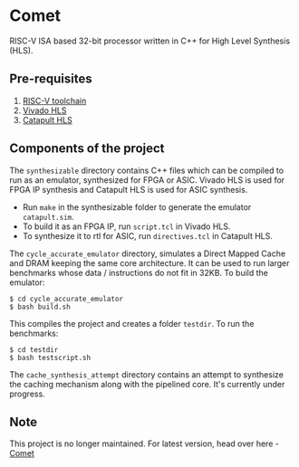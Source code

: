 # Comet
RISC-V ISA based 32-bit processor written in C++ for High Level Synthesis (HLS).

## Pre-requisites
1. [RISC-V toolchain](https://github.com/freechipsproject/rocket-chip)
2. [Vivado HLS](https://www.xilinx.com/products/design-tools/vivado/integration/esl-design.html)
3. [Catapult HLS](https://www.mentor.com/hls-lp/catapult-high-level-synthesis/)

## Components of the project
The `synthesizable` directory contains C++ files which can be compiled to run as an emulator, synthesized for FPGA or ASIC. Vivado HLS is used for FPGA IP synthesis and Catapult HLS is used for ASIC synthesis.

* Run `make` in the synthesizable folder to generate the emulator `catapult.sim`.
* To build it as an FPGA IP, run `script.tcl` in Vivado HLS.
* To synthesize it to rtl for ASIC, run `directives.tcl` in Catapult HLS.

The `cycle_accurate_emulator` directory, simulates a Direct Mapped Cache and DRAM keeping the same core architecture. It can be used to run larger benchmarks whose data / instructions do not fit in 32KB. To build the emulator:

```
$ cd cycle_accurate_emulator
$ bash build.sh
```

This compiles the project and creates a folder `testdir`. To run the benchmarks:

```
$ cd testdir
$ bash testscript.sh
```
The `cache_synthesis_attempt` directory contains an attempt to synthesize the caching mechanism along with the pipelined core. It's currently under progress. 

## Note

This project is no longer maintained. For latest version, head over here - [Comet](https://gitlab.inria.fr/srokicki/Comet)
